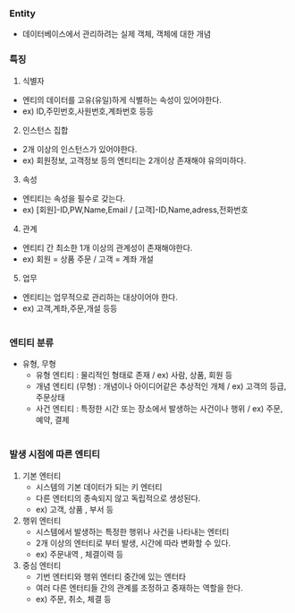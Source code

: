 ### Entity
- 데이터베이스에서 관리하려는 실제 객체, 객체에 대한 개념  

### 특징
1. 식별자
- 엔티의 데이터를 고유(유일)하게 식별하는 속성이 있어야한다.
- ex) ID,주민번호,사원번호,계좌번호 등등
2. 인스턴스 집합
- 2개 이상의 인스턴스가 있어야한다.
- ex) 회원정보, 고객정보 등의 엔티티는 2개이상 존재해야 유의미하다.
3. 속성
- 엔티티는 속성을 필수로 갖는다.
- ex) [회원]-ID,PW,Name,Email / [고객]-ID,Name,adress,전화번호
4. 관계
- 엔티티 간 최소한 1개 이상의 관계성이 존재해야한다.
- ex) 회원 = 상품 주문 / 고객 = 계좌 개설
5. 업무
- 엔티티는 업무적으로 관리하는 대상이어야 한다.
- ex) 고객,계좌,주문,개설 등등
#
### 엔티티 분류
- 유형, 무형
  - 유형 엔티티 : 물리적인 형태로 존재 / ex) 사람, 상품, 회원 등
  - 개념 엔티티 (무형) : 개념이나 아이디어같은 추상적인 개체 / ex) 고객의 등급, 주문상태
  - 사건 엔티티 : 특정한 시간 또는 장소에서 발생하는 사건이나 행위 / ex) 주문, 예약, 결제
#
### 발생 시점에 따른 엔티티
1. 기본 엔터티
   - 시스템의 기본 데이터가 되는 키 엔터티
   - 다른 엔터티의 종속되지 않고 독립적으로 생성된다.
   - ex) 고객, 상품 , 부서 등
2. 행위 엔터티
   - 시스템에서 발생하는 특정한 행위나 사건을 나타내는 엔터티
   - 2개 이상의 엔터티로 부터 발생, 시간에 따라 변화할 수 있다.
   - ex) 주문내역 , 체결이력 등
3. 중심 엔터티
   - 기번 엔터티와 행위 엔터티 중간에 있는 엔터타
   - 여러 다른 엔터티들 간의 관계를 조정하고 중재하는 역할을 한다.
   - ex) 주문, 취소, 체결 등
